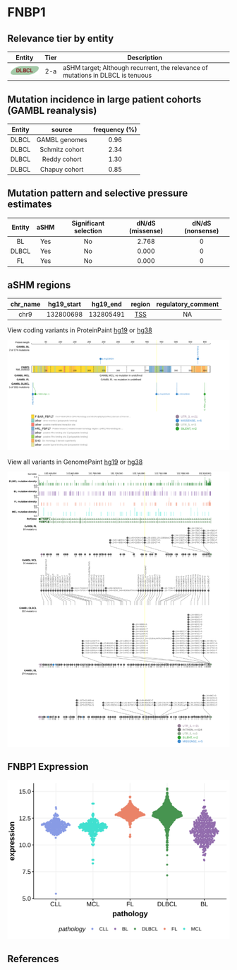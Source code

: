 # FNBP1

## Relevance tier by entity

|Entity|Tier|Description                              |
|:------:|:----:|-----------------------------------------|
|![DLBCL](images/icons/DLBCL_tier2.png) |2-a | aSHM target; Although recurrent, the relevance of mutations in DLBCL is tenuous |

## Mutation incidence in large patient cohorts (GAMBL reanalysis)

|Entity|source        |frequency (%)|
|:------:|:--------------:|:-------------:|
|DLBCL |GAMBL genomes |0.96         |
|DLBCL |Schmitz cohort|2.34         |
|DLBCL |Reddy cohort  |1.30         |
|DLBCL |Chapuy cohort |0.85         |

## Mutation pattern and selective pressure estimates

|Entity|aSHM|Significant selection|dN/dS (missense)|dN/dS (nonsense)|
|:------:|:----:|:---------------------:|:----------------:|:----------------:|
|BL    |Yes |No                   |2.768           |0               |
|DLBCL |Yes |No                   |0.000           |0               |
|FL    |Yes |No                   |0.000           |0               |

## aSHM regions

|chr_name|hg19_start|hg19_end |region                                                                                     |regulatory_comment|
|:--------:|:----------:|:---------:|:-------------------------------------------------------------------------------------------:|:------------------:|
|chr9    |132800698 |132805491|[TSS](https://genome.ucsc.edu/s/rdmorin/GAMBL%20hg19?position=chr9%3A132800698%2D132805491)|NA                |


View coding variants in ProteinPaint [hg19](https://morinlab.github.io/LLMPP/GAMBL/FNBP1_protein.html)  or [hg38](https://morinlab.github.io/LLMPP/GAMBL/FNBP1_protein_hg38.html)

![](images/proteinpaint/FNBP1_NM_015033.svg)

View all variants in GenomePaint [hg19](https://morinlab.github.io/LLMPP/GAMBL/FNBP1.html)  or [hg38](https://morinlab.github.io/LLMPP/GAMBL/FNBP1_hg38.html)

![](images/proteinpaint/FNBP1.svg)

## FNBP1 Expression
![](images/gene_expression/FNBP1_by_pathology.svg)
<!-- ORIGIN: Unknown -->

## References
